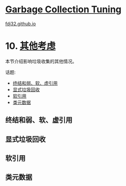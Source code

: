 [Garbage Collection Tuning](https://docs.oracle.com/en/java/javase/16/gctuning/introduction-garbage-collection-tuning.html)
===
[fdj32.github.io](https://fdj32.github.io)  
# 10. [其他考虑](https://docs.oracle.com/en/java/javase/16/gctuning/other-considerations.html)
本节介绍影响垃圾收集的其他情况。

话题:
- <a href="#gc10a">终结和弱、软、虚引用</a>
- <a href="#gc10b">显式垃圾回收</a>
- <a href="#gc10c">软引用</a>
- <a href="#gc10d">类元数据</a>

## <span id="gc10a">终结和弱、软、虚引用</span>
## <span id="gc10b">显式垃圾回收</span>
## <span id="gc10c">软引用</span>
## <span id="gc10d">类元数据</span>